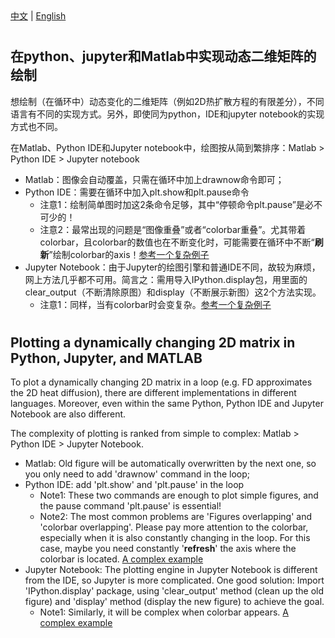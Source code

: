 <!--! 寻找的是标题。正文直接写标题后即可 -->
<div>
  <a href="#中文">中文</a> |
  <a href="#english">English</a>
</div>

<!-- Chinese VERSION -->

<h1 id="中文"> </h1>   <!--! 里面是标题: 可以没有标题 -->

## 在python、jupyter和Matlab中实现动态二维矩阵的绘制

想绘制（在循环中）动态变化的二维矩阵（例如2D热扩散方程的有限差分），不同语言有不同的实现方式。另外，即使同为python，IDE和jupyter notebook的实现方式也不同。

在Matlab、Python IDE和Jupyter notebook中，绘图按从简到繁排序：Matlab > Python IDE > Jupyter notebook
- Matlab：图像会自动覆盖，只需在循环中加上drawnow命令即可；
- Python IDE：需要在循环中加入plt.show和plt.pause命令
  - 注意1：绘制简单图时加这2条命令足够，其中“停顿命令plt.pause”是必不可少的！
  - 注意2：最常出现的问题是“图像重叠”或者“colorbar重叠”。尤其带着colorbar，且colorbar的数值也在不断变化时，可能需要在循环中不断“**刷新**”绘制colorbar的axis！[参考一个复杂例子](https://github.com/EZ4BYG/Numerical_Modelling_Geophysics/blob/main/Exercise%201/e1_python.py)
- Jupyter Notebook：由于Jupyter的绘图引擎和普通IDE不同，故较为麻烦，网上方法几乎都不可用。简言之：需用导入IPython.display包，用里面的clear_output（不断清除原图）和display（不断展示新图）这2个方法实现。
  - 注意1：同样，当有colorbar时会变复杂。[参考一个复杂例子](https://github.com/EZ4BYG/Numerical_Modelling_Geophysics/blob/main/Exercise%201/e1_jupyter.ipynb)

<h1 id="english"> </h1>   <!--! 里面是标题: 可以没有标题 -->

## Plotting a dynamically changing 2D matrix in Python, Jupyter, and MATLAB

To plot a dynamically changing 2D matrix in a loop (e.g. FD approximates the 2D heat diffusion), there are different implementations in different languages. Moreover, even within the same Python, Python IDE and Jupyter Notebook are also different. 

The complexity of plotting is ranked from simple to complex: Matlab > Python IDE > Jupyter Notebook.
- Matlab: Old figure will be automatically overwritten by the next one, so you only need to add 'drawnow' command in the loop;
- Python IDE: add 'plt.show' and 'plt.pause' in the loop
  - Note1: These two commands are enough to plot simple figures, and the pause command 'plt.pause' is essential!
  - Note2: The most common problems are 'Figures overlapping' and 'colorbar overlapping'. Please pay more attention to the colorbar, especially when it is also constantly changing in the loop. For this case, maybe you need constantly '**refresh**' the axis where the colorbar is located. [A complex example](https://github.com/EZ4BYG/Numerical_Modelling_Geophysics/blob/main/Exercise%201/e1_python.py)
- Jupyter Notebook: The plotting engine in Jupyter Notebook is different from the IDE, so Jupyter is more complicated. One good solution: Import 'IPython.display' package, using 'clear_output' method (clean up the old figure) and 'display' method (display the new figure) to achieve the goal. 
  - Note1: Similarly, it will be complex when colorbar appears. [A complex example](https://github.com/EZ4BYG/Numerical_Modelling_Geophysics/blob/main/Exercise%201/e1_jupyter.ipynb)
